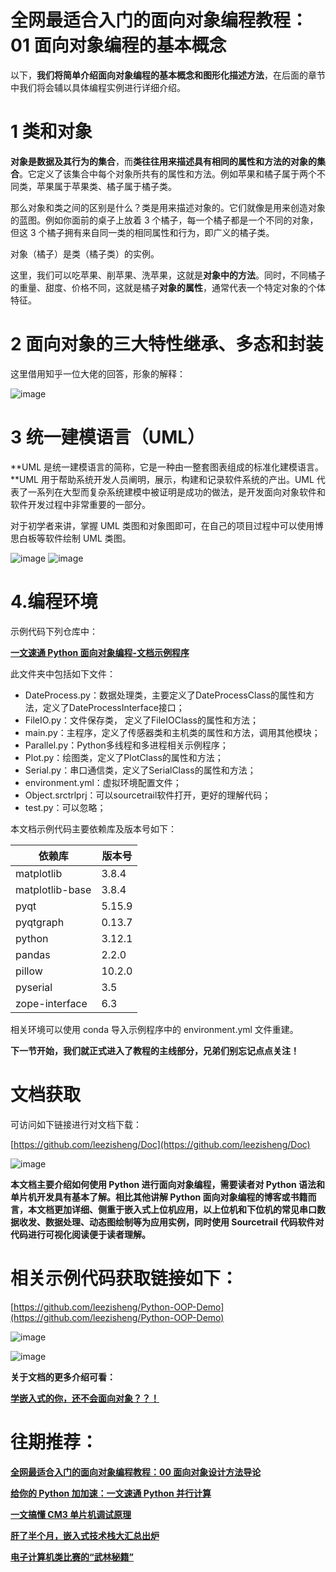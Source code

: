 # 全网最适合入门的面向对象编程教程：01 面向对象编程的基本概念

以下，**我们将简单介绍面向对象编程的基本概念和图形化描述方法**，在后面的章节中我们将会辅以具体编程实例进行详细介绍。

# 1 类和对象

**对象是数据及其行为的集合**，而**类往往用来描述具有相同的属性和方法的对象的集合**。它定义了该集合中每个对象所共有的属性和方法。例如苹果和橘子属于两个不同类，苹果属于苹果类、橘子属于橘子类。

那么对象和类之间的区别是什么？类是用来描述对象的。它们就像是用来创造对象的蓝图。例如你面前的桌子上放着 3 个橘子，每一个橘子都是一个不同的对象，但这 3 个橘子拥有来自同一类的相同属性和行为，即广义的橘子类。

对象（橘子）是类（橘子类）的实例。

这里，我们可以吃苹果、削苹果、洗苹果，这就是**对象中的方法**。同时，不同橘子的重量、甜度、价格不同，这就是橘子**对象的属性**，通常代表一个特定对象的个体特征。

# 2 面向对象的三大特性继承、多态和封装

这里借用知乎一位大佬的回答，形象的解释：

![image](https://img2024.cnblogs.com/blog/2591203/202406/2591203-20240625013500477-628288763.png)


# 3 统一建模语言（UML）

**UML 是统一建模语言的简称，它是一种由一整套图表组成的标准化建模语言。**UML 用于帮助系统开发人员阐明，展示，构建和记录软件系统的产出。UML 代表了一系列在大型而复杂系统建模中被证明是成功的做法，是开发面向对象软件和软件开发过程中非常重要的一部分。

对于初学者来讲，掌握 UML 类图和对象图即可，在自己的项目过程中可以使用博思白板等软件绘制 UML 类图。

![image](https://img2024.cnblogs.com/blog/2591203/202406/2591203-20240625013514269-70788243.png)
![image](https://img2024.cnblogs.com/blog/2591203/202406/2591203-20240625013520185-343206477.png)



# 4.编程环境

示例代码下列仓库中：

[**一文速通 Python 面向对象编程-文档示例程序**](https://github.com/leezisheng/Python-OOP-Demo "**一文速通 Python 面向对象编程-文档示例程序**")

此文件夹中包括如下文件：

  - DateProcess.py：数据处理类，主要定义了DateProcessClass的属性和方法，定义了DateProcessInterface接口；
  - FileIO.py：文件保存类， 定义了FileIOClass的属性和方法；
  - main.py：主程序，定义了传感器类和主机类的属性和方法，调用其他模块；
  - Parallel.py：Python多线程和多进程相关示例程序；
  - Plot.py：绘图类，定义了PlotClass的属性和方法；
  - Serial.py：串口通信类，定义了SerialClass的属性和方法；
  - environment.yml：虚拟环境配置文件；
  - Object.srctrlprj：可以sourcetrail软件打开，更好的理解代码；
  - test.py：可以忽略；

本文档示例代码主要依赖库及版本号如下：

| **依赖库**      | **版本号** |
| --------------- | ---------- |
| matplotlib      | 3.8.4      |
| matplotlib-base | 3.8.4      |
| pyqt            | 5.15.9     |
| pyqtgraph       | 0.13.7     |
| python          | 3.12.1     |
| pandas          | 2.2.0      |
| pillow          | 10.2.0     |
| pyserial        | 3.5        |
| zope-interface  | 6.3        |

相关环境可以使用 conda 导入示例程序中的 environment.yml 文件重建。

**下一节开始，我们就正式进入了教程的主线部分，兄弟们别忘记点点关注！**

# **文档获取**

可访问如下链接进行对文档下载：

[https://github.com/leezisheng/Doc](https://github.com/leezisheng/Doc)

![image](https://img2024.cnblogs.com/blog/2591203/202406/2591203-20240625013726819-659008066.png)

**本文档主要介绍如何使用 Python 进行面向对象编程，需要读者对 Python 语法和单片机开发具有基本了解。相比其他讲解 Python 面向对象编程的博客或书籍而言，本文档更加详细、侧重于嵌入式上位机应用，以上位机和下位机的常见串口数据收发、数据处理、动态图绘制等为应用实例，同时使用 Sourcetrail 代码软件对代码进行可视化阅读便于读者理解。**

# **相关示例代码获取链接如下：**

[https://github.com/leezisheng/Python-OOP-Demo](https://github.com/leezisheng/Python-OOP-Demo)

![image](https://img2024.cnblogs.com/blog/2591203/202406/2591203-20240625013715894-1935859264.png)


![image](https://img2024.cnblogs.com/blog/2591203/202406/2591203-20240625013745737-41407468.png)


**关于文档的更多介绍可看：**

[**学嵌入式的你，还不会面向对象？？！**](https://mp.weixin.qq.com/s/EFexy5svawAInm6eHp-2JQ "**学嵌入式的你，还不会面向对象？？！**")

# **往期推荐：**

[**全网最适合入门的面向对象编程教程：00 面向对象设计方法导论**](https://mp.weixin.qq.com/s/sycnlnMhtFji8q2fYh0MFQ "**全网最适合入门的面向对象编程教程：00 面向对象设计方法导论**")

[**给你的 Python 加加速：一文速通 Python 并行计算**](https://mp.weixin.qq.com/s?__biz=MzkwMTYzNTY3Ng==&mid=2247483747&idx=1&sn=0e203586516fd6e925085b9c1244dbee&scene=21#wechat_redirect "**给你的 Python 加加速：一文速通 Python 并行计算**")

[**一文搞懂 CM3 单片机调试原理**](https://mp.weixin.qq.com/s?__biz=MzkwMTYzNTY3Ng==&mid=2247483719&idx=1&sn=7ece9da65d002fdc3df9539cc43f3a8d&scene=21#wechat_redirect "**一文搞懂 CM3 单片机调试原理**")

[**肝了半个月，嵌入式技术栈大汇总出炉**](https://mp.weixin.qq.com/s?__biz=MzkwMTYzNTY3Ng==&mid=2247483671&idx=1&sn=c267a0c6f4ab93d6b6d934bf803b5919&scene=21#wechat_redirect "**肝了半个月，嵌入式技术栈大汇总出炉**")

[**电子计算机类比赛的“武林秘籍”**](https://mp.weixin.qq.com/s?__biz=MzkwMTYzNTY3Ng==&mid=2247483774&idx=1&sn=46d57506febe92c1719c8567ebe95269&scene=21#wechat_redirect "**电子计算机类比赛的“武林秘籍”**")
